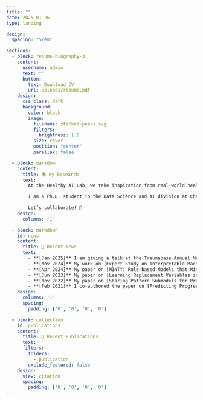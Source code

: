 ```yaml
---
title: ""
date: 2025-01-26
type: landing

design:
  spacing: "5rem"

sections:
  - block: resume-biography-3
    content:
      username: admin
      text: ""
      button:
        text: Download CV
        url: uploads/resume.pdf
    design:
      css_class: dark
      background:
        color: black
        image:
          filename: stacked-peaks.svg
          filters:
            brightness: 1.0
          size: cover
          position: "center"
          parallax: false

  - block: markdown
    content:
      title: 📚 My Research
      text: |
        At the Healthy AI Lab, we take inspiration from real-world healthcare challenges to develop machine learning models and theory that improve clinical decision-making. Collaborating closely with clinician networks, hospitals, and healthcare providers, we aim to enhance decision-making, improve patient outcomes, and deepen our understanding of complex medical conditions.

        I am a Ph.D. student in the Data Science and AI division at Chalmers University of Technology, working at the intersection of machine learning and healthcare. My research focuses on predictive modeling with missing values, time series forecasting, and building interpretable, reliable models to support clinical decision-making.
                
        Let’s collaborate! 🚀
    design:
      columns: '1'

  - block: markdown
    id: news
    content:
      title: 📣 Recent News
      text: |
        - **[Jan 2025]** I am giving a talk at the Traumabase Annual Meeting on a user study with the clinician network, exploring interpretable ML for missing values.
        - **[Nov 2024]** My work on [Expert Study on Interpretable Machine Learning Models with Missing Values](https://arxiv.org/abs/2411.09591) has been accepted to ML4H as a workshop paper. I co-authored the paper [Representing Patient History for Interpretable Policy Modeling](https://arxiv.org/abs/2412.07895), also accepted to ML4H 2024.
        - **[Apr 2024]** My paper on [MINTY: Rule-based Models that Minimize the Need for Imputing Features with Missing Values](https://proceedings.mlr.press/v238/stempfle24a/stempfle24a.pdf) has been accepted to AISTATS.
        - **[Jun 2023]** My paper on [Learning Replacement Variables in Interpretable Rule-based Models](https://openreview.net/pdf?id=71osQuRCfi) has been accepted to the 3rd Workshop on Interpretable Machine Learning in Healthcare (IMLH).
        - **[Nov 2022]** My paper on [Sharing Pattern Submodels for Prediction with Missing Values](https://ojs.aaai.org/index.php/AAAI/article/view/26179) has been published in AAAI.
        - **[Feb 2021]** I co-authored the paper on [Predicting Progression & Cognitive Decline in Amyloid-Positive Patients with Alzheimer's Disease](https://alzres.biomedcentral.com/articles/10.1186/s13195-021-00886-5), published in *Alzheimer's Research & Therapy*.
    design:
      columns: '1'
      spacing:
        padding: ['0', '0', '0', '0']

  - block: collection
    id: publications
    content:
      title: 🤖 Recent Publications
      text: ''
      filters:
        folders:
          - publication
        exclude_featured: false
    design:
      view: citation
      spacing:
        padding: ['0', '0', '0', '0']
---
```


